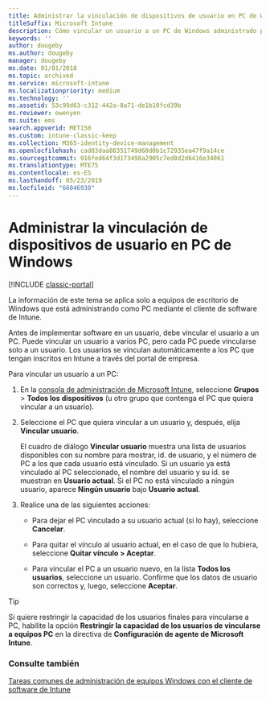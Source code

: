 ```yaml
---
title: Administrar la vinculación de dispositivos de usuario en PC de Windows
titleSuffix: Microsoft Intune
description: Cómo vincular un usuario a un PC de Windows administrado por Intune.
keywords: ''
author: dougeby
ms.author: dougeby
manager: dougeby
ms.date: 01/01/2018
ms.topic: archived
ms.service: microsoft-intune
ms.localizationpriority: medium
ms.technology: ''
ms.assetid: 53c99d63-c312-442a-8a71-de1b10fcd39b
ms.reviewer: owenyen
ms.suite: ems
search.appverid: MET150
ms.custom: intune-classic-keep
ms.collection: M365-identity-device-management
ms.openlocfilehash: cad83daa88351749d60d0b1c72935ea47f9a14ce
ms.sourcegitcommit: 916fed64f3d173498a2905c7ed8d2d6416e34061
ms.translationtype: MTE75
ms.contentlocale: es-ES
ms.lasthandoff: 05/23/2019
ms.locfileid: "66046938"
---
```

# <a name="manage-user-device-linking-for-windows-pcs"></a>Administrar la vinculación de dispositivos de usuario en PC de Windows

[!INCLUDE [classic-portal](includes/classic-portal.md)]

La información de este tema se aplica solo a equipos de escritorio de Windows que está administrando como PC mediante el cliente de software de Intune. 

Antes de implementar software en un usuario, debe vincular el usuario a un PC. Puede vincular un usuario a varios PC, pero cada PC puede vincularse solo a un usuario. Los usuarios se vinculan automáticamente a los PC que tengan inscritos en Intune a través del portal de empresa.

Para vincular un usuario a un PC:

1. En la [consola de administración de Microsoft Intune](https://manage.microsoft.com/), seleccione **Grupos** &gt; **Todos los dispositivos** (u otro grupo que contenga el PC que quiera vincular a un usuario).

2. Seleccione el PC que quiera vincular a un usuario y, después, elija **Vincular usuario**.

   El cuadro de diálogo **Vincular usuario** muestra una lista de usuarios disponibles con su nombre para mostrar, id. de usuario, y el número de PC a los que cada usuario está vinculado. Si un usuario ya está vinculado al PC seleccionado, el nombre del usuario y su id. se muestran en **Usuario actual**. Si el PC no está vinculado a ningún usuario, aparece **Ningún usuario** bajo **Usuario actual**.

3. Realice una de las siguientes acciones:

   - Para dejar el PC vinculado a su usuario actual (si lo hay), seleccione **Cancelar**.

   - Para quitar el vínculo al usuario actual, en el caso de que lo hubiera, seleccione <strong>Quitar vínculo **&gt;** Aceptar</strong>.

   - Para vincular el PC a un usuario nuevo, en la lista **Todos los usuarios**, seleccione un usuario. Confirme que los datos de usuario son correctos y, luego, seleccione **Aceptar**.

> [!TIP]
> Si quiere restringir la capacidad de los usuarios finales para vincularse a PC, habilite la opción **Restringir la capacidad de los usuarios de vincularse a equipos PC** en la directiva de **Configuración de agente de Microsoft Intune**.

### <a name="see-also"></a>Consulte también

[Tareas comunes de administración de equipos Windows con el cliente de software de Intune](common-windows-pc-management-tasks-with-the-microsoft-intune-computer-client.md)
